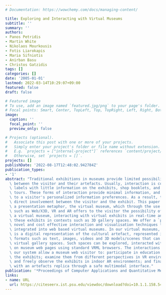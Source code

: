 ```yaml
---
# Documentation: https://wowchemy.com/docs/managing-content/

title: Exploring and Interacting with Virtual Museums
subtitle: ''
summary: ''
authors:
- Panos Petridis
- Martin White
- Nikolaos Mourkousis
- Fotis Liarokapis
- Maria Sifniotis
- Anirban Basu
- Christos Gatzidis
tags: []
categories: []
date: '2005-01-01'
lastmod: 2022-03-14T10:29:07+09:00
featured: false
draft: false

# Featured image
# To use, add an image named `featured.jpg/png` to your page's folder.
# Focal points: Smart, Center, TopLeft, Top, TopRight, Left, Right, BottomLeft, Bottom, BottomRight.
image:
  caption: ''
  focal_point: ''
  preview_only: false

# Projects (optional).
#   Associate this post with one or more of your projects.
#   Simply enter your project's folder or file name without extension.
#   E.g. `projects = ["internal-project"]` references `content/project/deep-learning/index.md`.
#   Otherwise, set `projects = []`.
projects: []
publishDate: '2022-08-17T12:48:02.942784Z'
publication_types:
- '1'
abstract: "Traditional exhibitions in museums provide limited possibilities of interaction\
  \ between the visitor and their artefacts. Usually, interaction is confined to reading\
  \ labels with little information on the exhibits, shop booklets, and audio guided\
  \ tours. These forms of interaction provide minimal information, and do not respond\
  \ to a visitor's personalized information preferences. As a result, there is no\
  \ direct involvement between the visitor and the exhibit. This paper expands on\
  \ a presentation metaphor, the virtual museum, which through the use of technologies\
  \ such as Web/X3D, VR and AR offers to the visitor the possibility of exploring\
  \ a virtual museum, interacting with virtual exhibits in real-time and visualising\
  \ these exhibits in contexts such as 3D gallery spaces. We offer a `pot pouri' of\
  \ novel and cost effective interaction and visualisation techniques that can be\
  \ integrated into web based virtual museums. In our virtual museums, the exhibit\
  \ is a digital representation of the cultural artefact, represented in various multimedia\
  \ formats such as text, images, videos and 3D models/scenes that can be placed inside\
  \ virtual gallery spaces. Such spaces can be explored, interacted with, and visualised\
  \ on museum web pages using standard VRML browsers. The interactions provided within\
  \ our system allow a museum web visitor to: participate in education quizzes about\
  \ the exhibits; examine them from different perspectives in VR environments; `pick-up'\
  \ and freely observe the exhibits in indoor AR environments; and finally interact\
  \ with an artefacts replica through a safe multimodal interface."
publication: '*Proceedings of Computer Applications and Quantitative Methods in Archaeology*'
links:
- name: URL
  url: https://citeseerx.ist.psu.edu/viewdoc/download?doi=10.1.1.158.5430&rep=rep1&type=pdf
---
```

